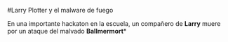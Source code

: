 #Larry Plotter y el malware de fuego

En una importante hackaton en la escuela, un compañero de **Larry** muere por un ataque del malvado **Ballmermort***

